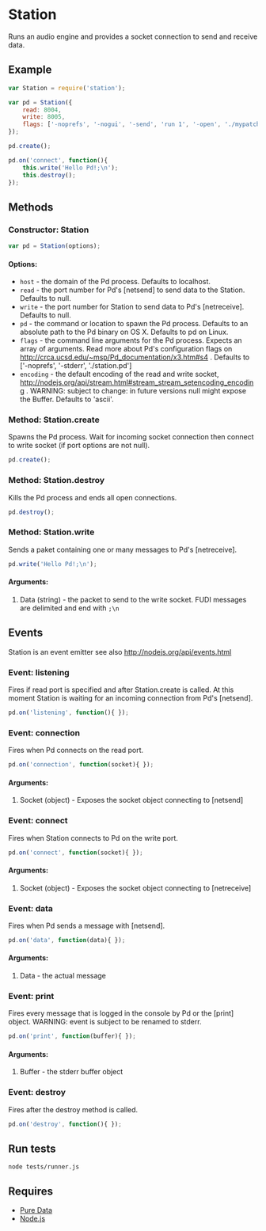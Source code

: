 Station
=======

Runs an audio engine and provides a socket connection to send and receive data.


Example
-------

```js
var Station = require('station');

var pd = Station({
	read: 8004,
	write: 8005,
	flags: ['-noprefs', '-nogui', '-send', 'run 1', '-open', './mypatch.pd']
});

pd.create();

pd.on('connect', function(){
	this.write('Hello Pd!;\n');
	this.destroy();
});
```


Methods
-------

### Constructor: Station

```js
var pd = Station(options);
```

#### Options:

  - `host` - the domain of the Pd process. Defaults to localhost.
  - `read` - the port number for Pd's [netsend] to send data to the Station. Defaults to null.
  - `write` - the port number for Station to send data to Pd's [netreceive]. Defaults to null.
  - `pd` - the command or location to spawn the Pd process. Defaults to an absolute path to the Pd binary on OS X. Defaults to pd on Linux.
  - `flags` - the command line arguments for the Pd process. Expects an array of arguments. Read more about Pd's configuration flags on http://crca.ucsd.edu/~msp/Pd_documentation/x3.htm#s4 . Defaults to ['-noprefs', '-stderr', './station.pd']
  - `encoding` - the default encoding of the read and write socket, http://nodejs.org/api/stream.html#stream_stream_setencoding_encoding . WARNING: subject to change: in future versions null might expose the Buffer. Defaults to 'ascii'.



### Method: Station.create

Spawns the Pd process. Wait for incoming socket connection then connect to write socket (if port options are not null).

```js
pd.create();
```


### Method: Station.destroy

Kills the Pd process and ends all open connections. 

```js
pd.destroy();
```


### Method: Station.write

Sends a paket containing one or many messages to Pd's [netreceive]. 

```js
pd.write('Hello Pd!;\n');
```

#### Arguments:

1. Data (string) - the packet to send to the write socket. FUDI messages are delimited and end with `;\n`



Events
------

Station is an event emitter see also http://nodejs.org/api/events.html



### Event: listening

Fires if read port is specified and after Station.create is called. At this moment Station is waiting for an incoming connection from Pd's [netsend].

```js
pd.on('listening', function(){ });
```



### Event: connection

Fires when Pd connects on the read port. 

```js
pd.on('connection', function(socket){ });
```

#### Arguments:

1. Socket (object) - Exposes the socket object connecting to [netsend]



### Event: connect

Fires when Station connects to Pd on the write port. 

```js
pd.on('connect', function(socket){ });
```

#### Arguments:

1. Socket (object) - Exposes the socket object connecting to [netreceive]



### Event: data

Fires when Pd sends a message with [netsend]. 

```js
pd.on('data', function(data){ });
```

#### Arguments:

1. Data - the actual message



### Event: print

Fires every message that is logged in the console by Pd or the [print] object. WARNING: event is subject to be renamed to stderr. 

```js
pd.on('print', function(buffer){ });
```

#### Arguments:

1. Buffer - the stderr buffer object



### Event: destroy

Fires after the destroy method is called. 

```js
pd.on('destroy', function(){ });
```



Run tests
---------

	node tests/runner.js

Requires
--------
  - [Pure Data](http://crca.ucsd.edu/~msp/software.html)
  - [Node.js](http://nodejs.org/)
